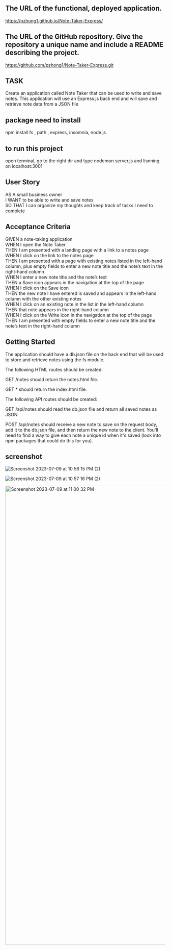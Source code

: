 ## The URL of the functional, deployed application.
https://pzhong1.github.io/Note-Taker-Express/

## The URL of the GitHub repository. Give the repository a unique name and include a README describing the project.  
https://github.com/pzhong1/Note-Taker-Express.git

## TASK
 Create an application called Note Taker that can be used to write and save notes. This application will use an Express.js back end and will save and retrieve note data from a JSON file  

## package need to install
npm install fs , path , express, insomnia,  node.js 

## to run this project
open terminal, go to the right dir and type nodemon server.js and lisnning on localhost:3001 

## User Story
AS A small business owner  
I WANT to be able to write and save notes  
SO THAT I can organize my thoughts and keep track of tasks I need to complete  

## Acceptance Criteria
GIVEN a note-taking application  
WHEN I open the Note Taker  
THEN I am presented with a landing page with a link to a notes page  
WHEN I click on the link to the notes page  
THEN I am presented with a page with existing notes listed in the left-hand column,  plus empty fields to enter a new note title and the note’s text in the right-hand column  
WHEN I enter a new note title and the note’s text  
THEN a Save icon appears in the navigation at the top of the page  
WHEN I click on the Save icon  
THEN the new note I have entered is saved and appears in the left-hand column with the other existing notes  
WHEN I click on an existing note in the list in the left-hand column  
THEN that note appears in the right-hand column  
WHEN I click on the Write icon in the navigation at the top of the page  
THEN I am presented with empty fields to enter a new note title and the note’s text in the right-hand column  

## Getting Started
The application should have a db.json file on the back end that will be used to store and retrieve notes using the fs module.  

The following HTML routes should be created:  

GET /notes should return the notes.html file.  

GET * should return the index.html file.  

The following API routes should be created:  

GET /api/notes should read the db.json file and return all saved notes as JSON.  

POST /api/notes should receive a new note to save on the request body, add it to the db.json file, and then return the new note to the client. You'll need to find a way to give each note a unique id when it's saved (look into npm packages that could do this for you).
 ## screenshot
![Screenshot 2023-07-09 at 10 56 15 PM (2)](https://github.com/pzhong1/Note-Taker-Express/assets/123424361/a0de2148-32c2-4cd8-974c-c60bafdfc2c6)

![Screenshot 2023-07-09 at 10 57 16 PM (2)](https://github.com/pzhong1/Note-Taker-Express/assets/123424361/0aef11fa-b5dd-46c0-9c9c-0db3bf1f90c3)

<img width="1440" alt="Screenshot 2023-07-09 at 11 00 32 PM" src="https://github.com/pzhong1/Note-Taker-Express/assets/123424361/0b34702c-9215-4f42-a46f-627ffcf66881">
